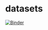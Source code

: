 # datasets

[![Binder](https://mybinder.org/badge_logo.svg)](https://mybinder.org/v2/gh/hydrologie/datasets/HEAD)
